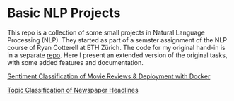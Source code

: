 # Basic NLP Projects
This repo is a collection of some small projects in Natural Language Processing (NLP). They started as part of a semster assignment of the NLP course of Ryan Cotterell at ETH Zürich. The code for my original hand-in is in a separate [repo](https://github.com/raffaelk/NLP20_Assignment). Here I present an extended version of the original tasks, with some added features and documentation.

[Sentiment Classification of Movie Reviews & Deployment with Docker](sentiment_classification)

[Topic Classification of Newspaper Headlines](topic_classification)
